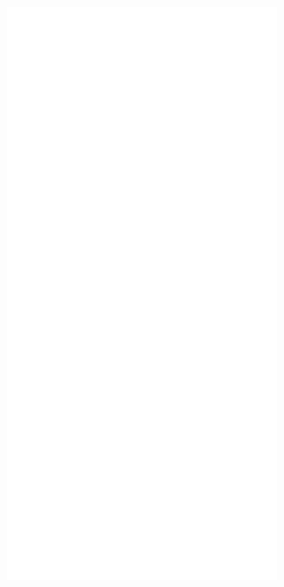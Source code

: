 <p align="center"> <!--have to use this outdated attribute because of limitations on GFM-->
  <img src="https://github.com/panda2134/panda2134/blob/master/github-metrics.svg" alt="metrics">
</p>
